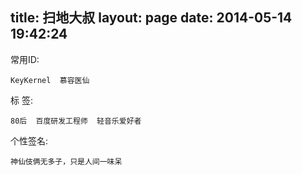 title: 扫地大叔
layout: page
date: 2014-05-14 19:42:24
---
常用ID:  

	KeyKernel  慕容医仙 
	
标  签:    

	80后  百度研发工程师  轻音乐爱好者 
	  
个性签名:  

    神仙伎俩无多子，只是人间一味呆 
